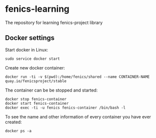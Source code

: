 # fenics-learning
The repository for learning fenics-project library

## Docker settings
Start docker in Linux:
```
sudo service docker start
```
Create new docker container:
```
docker run -ti -v $(pwd):/home/fenics/shared --name CONTAINER-NAME quay.io/fenicsproject/stable
```
The container can be be stopped and started:
```
docker stop fenics-container
docker start fenics-container
docker exec -ti -u fenics fenics-container /bin/bash -l
```
To see the name and other information of every container you have ever created:
```
docker ps -a
```
